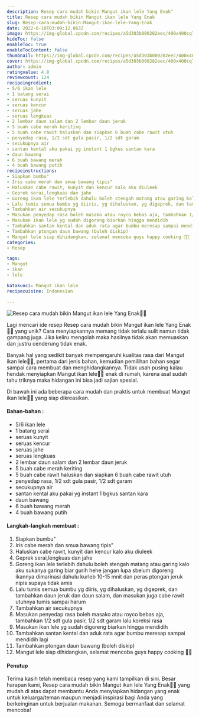 ```yaml
---
description: Resep cara mudah bikin Mangut ikan lele Yang Enak"
title: Resep cara mudah bikin Mangut ikan lele Yang Enak
slug: Resep-cara-mudah-bikin-Mangut-ikan-lele-Yang-Enak
date: 2022-6-10T03:09:12.063Z
image: https://img-global.cpcdn.com/recipes/a5d303b000282eec/400x400cq70/photo.jpg
hideToc: false
enableToc: true
enableTocContent: false
thumbnail: https://img-global.cpcdn.com/recipes/a5d303b000282eec/400x400cq70/photo.jpg
cover: https://img-global.cpcdn.com/recipes/a5d303b000282eec/400x400cq70/photo.jpg
author: admin
ratingvalue: 4.8
reviewcount: 124
recipeingredient:
- 5/6 ikan lele
- 1 batang serai
- seruas kunyit
- seruas kencur
- seruas jahe
- seruas lengkuas
- 2 lembar daun salam dan 2 lembar daun jeruk
- 5 buah cabe merah keriting
- 5 buah cabe rawit haluskan dan siapkan 6 buah cabe rawit utuh
- penyedap rasa, 1/2 sdt gula pasir, 1/2 sdt garam
- secukupnya air
- santan kental aku pakai yg instant 1 bgkus santan kara
- daun bawang
- 6 buah bawang merah
- 4 buah bawang putih
recipeinstructions:
- Siapkan bumbu"
- Iris cabe merah dan smua bawang tipis"
- Haluskan cabe rawit, kunyit dan kencur kalo aku diuleek
- Geprek serai,lengkuas dan jahe
- Goreng ikan lele terlebih dahulu boleh stengah matang atau garing kalo aku sukanya garing biar gurih hehe jangan lupa sbelum digoreng ikannya dimarinasi dahulu kurleb 10-15 mnit dan peras ptongan jeruk nipis supaya tidak amis
- Lalu tumis semua bumbu yg diiris, yg dihaluskan, yg digeprek, dan tambahkan daun jeruk dan daun salam, dan masukan juga cabe rawit utuhnya tumis sampai harum
- Tambahkan air secukupnya
- Masukan penyedap rasa boleh masako atau royco bebas aja, tambahkan 1/2 sdt gula pasir, 1/2 sdt garam lalu koreksi rasa
- Masukan ikan lele yg sudah digoreng biarkan hingga mendidih
- Tambahkan santan kental dan aduk rata agar bumbu meresap sampai mendidih lagi
- Tambahkan ptongan daun bawang (boleh diskip)
- Mangut lele siap dihidangkan, selamat mencoba guys happy cooking 👩‍🍳
categories:
- Resep

tags:
- Mangut
- ikan
- lele

katakunci: Mangut ikan lele
recipecuisine: Indonesian

---
```


![Resep cara mudah bikin Mangut ikan lele Yang Enak👩‍🍳](https://img-global.cpcdn.com/recipes/a5d303b000282eec/400x400cq70/photo.jpg)

Lagi mencari ide resep Resep cara mudah bikin Mangut ikan lele Yang Enak👩‍🍳 yang unik? Cara menyiapkannya memang tidak terlalu sulit namun tidak gampang juga. Jika keliru mengolah maka hasilnya tidak akan memuaskan dan justru cenderung tidak enak.

Banyak hal yang sedikit banyak mempengaruhi kualitas rasa dari Mangut ikan lele👩‍🍳, pertama dari jenis bahan, kemudian pemilihan bahan segar sampai cara membuat dan menghidangkannya. Tidak usah pusing kalau hendak menyiapkan Mangut ikan lele👩‍🍳 enak di rumah, karena asal sudah tahu triknya maka hidangan ini bisa jadi sajian spesial.

Di bawah ini ada beberapa cara mudah dan praktis untuk membuat Mangut ikan lele👩‍🍳 yang siap dikreasikan.

<!--inarticleads1-->

#### Bahan-bahan :

- 5/6 ikan lele
- 1 batang serai
- seruas kunyit
- seruas kencur
- seruas jahe
- seruas lengkuas
- 2 lembar daun salam dan 2 lembar daun jeruk
- 5 buah cabe merah keriting
- 5 buah cabe rawit haluskan dan siapkan 6 buah cabe rawit utuh
- penyedap rasa, 1/2 sdt gula pasir, 1/2 sdt garam
- secukupnya air
- santan kental aku pakai yg instant 1 bgkus santan kara
- daun bawang
- 6 buah bawang merah
- 4 buah bawang putih

<!--inarticleads2-->

#### Langkah-langkah membuat :

1. Siapkan bumbu"
1. Iris cabe merah dan smua bawang tipis"
1. Haluskan cabe rawit, kunyit dan kencur kalo aku diuleek
1. Geprek serai,lengkuas dan jahe
1. Goreng ikan lele terlebih dahulu boleh stengah matang atau garing kalo aku sukanya garing biar gurih hehe jangan lupa sbelum digoreng ikannya dimarinasi dahulu kurleb 10-15 mnit dan peras ptongan jeruk nipis supaya tidak amis
1. Lalu tumis semua bumbu yg diiris, yg dihaluskan, yg digeprek, dan tambahkan daun jeruk dan daun salam, dan masukan juga cabe rawit utuhnya tumis sampai harum
1. Tambahkan air secukupnya
1. Masukan penyedap rasa boleh masako atau royco bebas aja, tambahkan 1/2 sdt gula pasir, 1/2 sdt garam lalu koreksi rasa
1. Masukan ikan lele yg sudah digoreng biarkan hingga mendidih
1. Tambahkan santan kental dan aduk rata agar bumbu meresap sampai mendidih lagi
1. Tambahkan ptongan daun bawang (boleh diskip)
1. Mangut lele siap dihidangkan, selamat mencoba guys happy cooking 👩‍🍳

#### Penutup

Terima kasih telah membaca resep yang kami tampilkan di sini. Besar harapan kami, Resep cara mudah bikin Mangut ikan lele Yang Enak👩‍🍳 yang mudah di atas dapat membantu Anda menyiapkan hidangan yang enak untuk keluarga/teman maupun menjadi inspirasi bagi Anda yang berkeinginan untuk berjualan makanan. Semoga bermanfaat dan selamat mencoba!